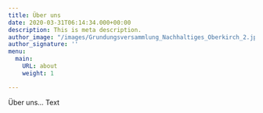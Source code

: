 ```yaml
---
title: Über uns
date: 2020-03-31T06:14:34.000+00:00
description: This is meta description.
author_image: "/images/Grundungsversammlung_Nachhaltiges_Oberkirch_2.jpg"
author_signature: ''
menu:
  main:
    URL: about
    weight: 1

---
```

Über uns... Text